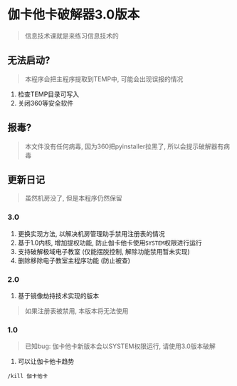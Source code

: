 # 伽卡他卡破解器3.0版本

> 信息技术课就是来练习信息技术的

## 无法启动?

> 本程序会把主程序提取到TEMP中, 可能会出现误报的情况

1. 检查TEMP目录可写入
2. 关闭360等安全软件

## 报毒?

> 本文件没有任何病毒, 因为360把pyinstaller拉黑了, 所以会提示破解器有病毒

## 更新日记

> 虽然机房没了, 但是本程序仍然保留

### 3.0

1. 更换实现方法, 以解决机房管理助手禁用注册表的情况
2. 基于1.0内核, 增加提权功能, 防止伽卡他卡使用`SYSTEM`权限进行运行
3. 支持破解极域电子教室 (仅能摆脱控制, 解除功能禁用暂未实现)
4. 删除移除电子教室主程序功能 (防止被查)

### 2.0

1. 基于镜像劫持技术实现的版本

> 如果注册表被禁用, 本版本将无法使用

### 1.0

> 已知bug: 伽卡他卡新版本会以SYSTEM权限运行, 请使用3.0版本破解

1. 可以让伽卡他卡趋势

```
/kill 伽卡他卡
```
